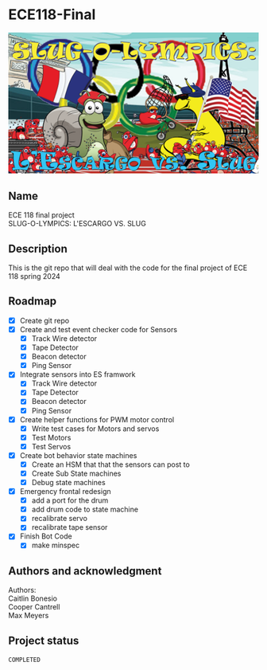 # ECE118-Final
 ![Banner](otherfiles/Banner.png)
## Name
ECE 118 final project  
SLUG-O-LYMPICS: L'ESCARGO VS. SLUG
## Description
This is the git repo that will deal with the code for the final project of ECE 118 spring 2024 
## Roadmap
- [x] Create git repo
- [x] Create and test event checker code for Sensors 
  - [x] Track Wire detector 
  - [x] Tape Detector
  - [x] Beacon detector
  - [x] Ping Sensor
- [x] Integrate sensors into ES framwork
  - [x] Track Wire detector
  - [x] Tape Detector 
  - [x] Beacon detector
  - [x] Ping Sensor
- [x] Create helper functions for PWM motor control
  - [x] Write test cases for Motors and servos
  - [x] Test Motors
  - [x] Test Servos
- [x] Create bot behavior state machines 
  - [x] Create an HSM that that the sensors can post to
  - [x] Create Sub State machines
  - [x] Debug state machines 
- [x] Emergency frontal redesign
  - [x] add a port for the drum
  - [x] add drum code to state machine
  - [x] recalibrate servo
  - [x] recalibrate tape sensor
- [x] Finish Bot Code
  - [x] make minspec
## Authors and acknowledgment
Authors: \
Caitlin Bonesio \
Cooper Cantrell \
Max Meyers
## Project status
    COMPLETED